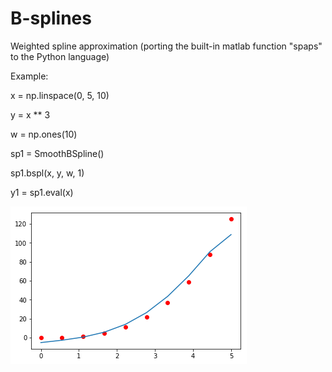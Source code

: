 # B-splines
Weighted spline approximation (porting the built-in matlab function "spaps" to the Python language)

Example:

x = np.linspace(0, 5, 10)

y = x ** 3

w = np.ones(10)

sp1 = SmoothBSpline()

sp1.bspl(x, y, w, 1)

y1 = sp1.eval(x)

![alt tag](index.png)
